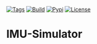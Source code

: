 [![Tags](https://img.shields.io/github/v/tag/xioTechnologies/IMU-Simulator.svg)](https://github.com/xioTechnologies/IMU-Simulator/tags/)
[![Build](https://img.shields.io/github/actions/workflow/status/xioTechnologies/IMU-Simulator/main.yml?branch=main)](https://github.com/xioTechnologies/IMU-Simulator/actions/workflows/main.yml)
[![Pypi](https://img.shields.io/pypi/v/imusim.svg)](https://pypi.org/project/imusim/)
[![License](https://img.shields.io/badge/License-MIT-yellow.svg)](https://opensource.org/licenses/MIT)

# IMU-Simulator
